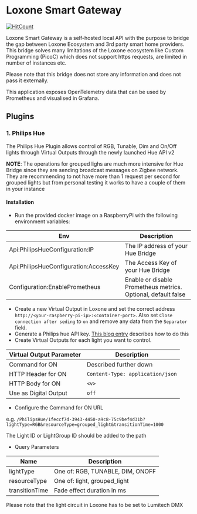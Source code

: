 # Loxone Smart Gateway

[![HitCount](https://hits.dwyl.com/cotzo/loxone-smart-gateway.svg?style=flat-square)](http://hits.dwyl.com/cotzo/loxone-smart-gateway)

Loxone Smart Gateway is a self-hosted local API with the purpose to bridge the gap between Loxone Ecosystem and 3rd party smart home providers. This bridge solves many limitations of the Loxone ecosystem like Custom Programming (PicoC) which does not support https requests, are limited in number of instances etc.

Please note that this bridge does not store any information and does not pass it externally.

This application exposes OpenTelemetry data that can be used by Prometheus and visualised in Grafana.

## Plugins

### 1. Philips Hue

The Philips Hue Plugin allows control of RGB, Tunable, Dim and On/Off lights through Virtual Outputs through the newly launched Hue API v2

**NOTE**:
The operations for grouped lighs are much more intensive for Hue Bridge since they are sending broadcast messages on Zigbee network. They are recommending to not have more than 1 request per second for grouped lights but from personal testing it works to have a couple of them in your instance

#### Installation

- Run the provided docker image on a RaspberryPi with the following environment variables:
  
| Env | Description |
| --- | ----------- |
| Api:PhilipsHueConfiguration:IP | The IP address of your Hue Bridge |
| Api:PhilipsHueConfiguration:AccessKey | The Access Key of your Hue Bridge |
| Configuration:EnablePrometheus | Enable or disable Prometheus metrics. Optional, default false |


- Create a new Virtual Output in Loxone and set the correct address `http://<your-raspberry-pi-ip>:<container-port>`. Also set `Close connection after seding` to `on` and remove any data from the `Separator` field.
- Generate a Philips hue API key. [This blog entry](https://www.sitebase.be/generate-phillips-hue-api-token/) describes how to do this
- Create Virtual Outputs for each light you want to control.

| Virtual Output Parameter | Description |
| ------------------------ | ----------- |
| Command for ON           | Described further down |
| HTTP Header for ON       | `Content-Type: application/json` |
| HTTP Body for ON         | `<v>`       |
| Use as Digital Output    | `off`       |

- Configure the Command for ON URL

e.g. `/PhilipsHue/1feccf7d-3943-4450-a9c8-75c9bef4d31b?lightType=RGB&resourceType=grouped_light&transitionTime=1000`

The Light ID or LightGroup ID should be added to the path

- Query Parameters

| Name      | Description       |
| --------- | ----------------- |
| lightType | One of: RGB, TUNABLE, DIM, ONOFF |
| resourceType | One of: light, grouped_light |
| transitionTime | Fade effect duration in ms |

Please note that the light circuit in Loxone has to be set to Lumitech DMX
